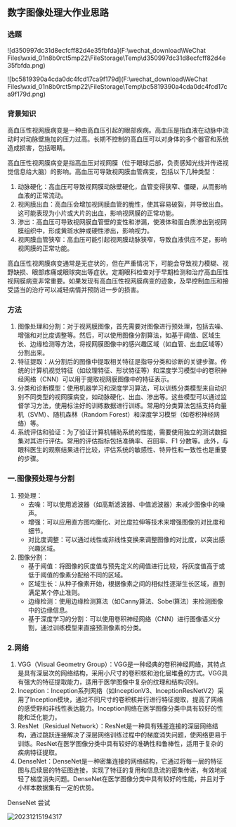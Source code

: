 ## 数字图像处理大作业思路

### 选题

![d350997dc31d8ecfcff82d4e35fbfda](F:\wechat_download\WeChat Files\wxid_01n8b0rct5mp22\FileStorage\Temp\d350997dc31d8ecfcff82d4e35fbfda.png)

![bc5819390a4cda0dc4fcd17ca9f179d](F:\wechat_download\WeChat Files\wxid_01n8b0rct5mp22\FileStorage\Temp\bc5819390a4cda0dc4fcd17ca9f179d.png)

### 背景知识

高血压性视网膜病变是一种由高血压引起的眼部疾病。高血压是指血液在动脉中流动时对动脉壁施加的压力过高。长期不控制的高血压可以对身体的多个器官和系统造成损害，包括眼睛。

高血压性视网膜病变是指高血压对视网膜（位于眼球后部，负责感知光线并传递视觉信息给大脑）的影响。高血压可导致视网膜血管病变，包括以下几种类型：

1. 动脉硬化：高血压可导致视网膜动脉壁硬化，血管变得狭窄、僵硬，从而影响血液的正常流动。
2. 视网膜出血：高血压会增加视网膜血管的脆性，使其容易破裂，并导致出血。这可能表现为小片或大片的出血，影响视网膜的正常功能。
3. 渗出：高血压可导致视网膜血管壁的变性和渗漏，使液体和蛋白质渗出到视网膜组织中，形成黄斑水肿或硬性渗出，影响视力。
4. 视网膜血管狭窄：高血压可能引起视网膜动脉狭窄，导致血液供应不足，影响视网膜的正常功能。

高血压性视网膜病变通常是无症状的，但在严重情况下，可能会导致视力模糊、视野缺损、眼部疼痛或眼球突出等症状。定期眼科检查对于早期检测和治疗高血压性视网膜病变非常重要。如果发现有高血压性视网膜病变的迹象，及早控制血压和接受适当的治疗可以减轻病情并预防进一步的损害。



### 方法

1. 图像处理和分割：对于视网膜图像，首先需要对图像进行预处理，包括去噪、增强和对比度调整等。然后，可以使用图像分割算法，如基于阈值、区域生长、边缘检测等方法，将视网膜图像中的感兴趣区域（如血管、出血区域等）分割出来。
2. 特征提取：从分割后的图像中提取相关特征是指导分类和诊断的关键步骤。传统的计算机视觉特征（如纹理特征、形状特征等）和深度学习模型中的卷积神经网络（CNN）可以用于提取视网膜图像中的特征表示。
3. 分类和诊断模型：使用机器学习和深度学习算法，可以训练分类模型来自动识别不同类型的视网膜病变，如动脉硬化、出血、渗出等。这些模型可以通过监督学习方法，使用标注好的训练数据进行训练。常用的分类算法包括支持向量机（SVM）、随机森林（Random Forest）和深度学习模型（如卷积神经网络）等。
4. 系统评估和验证：为了验证计算机辅助系统的性能，需要使用独立的测试数据集对其进行评估。常用的评估指标包括准确率、召回率、F1 分数等。此外，与眼科医生的观察结果进行比较，评估系统的敏感性、特异性和一致性也是重要的步骤。



### 一.图像预处理与分割

1. 预处理：
   - 去噪：可以使用滤波器（如高斯滤波器、中值滤波器）来减少图像中的噪声。
   - 增强：可以应用直方图均衡化、对比度拉伸等技术来增强图像的对比度和细节。
   - 对比度调整：可以通过线性或非线性变换来调整图像的对比度，以突出感兴趣区域。
2. 图像分割：
   - 基于阈值：将图像的灰度值与预先定义的阈值进行比较，将灰度值高于或低于阈值的像素分配给不同的区域。
   - 区域生长：从种子像素开始，根据像素之间的相似性逐渐生长区域，直到满足某个停止准则。
   - 边缘检测：使用边缘检测算法（如Canny算法、Sobel算法）来检测图像中的边缘信息。
   - 基于深度学习的分割：可以使用卷积神经网络（CNN）进行图像语义分割，通过训练模型来直接预测像素的分类。



### 2.网络

1. VGG（Visual Geometry Group）：VGG是一种经典的卷积神经网络，其特点是具有深层次的网络结构，采用小尺寸的卷积核和池化层堆叠的方式。VGG具有强大的特征提取能力，适用于医学图像中复杂的纹理和结构识别。
2. Inception：Inception系列网络（如InceptionV3、InceptionResNetV2）采用了Inception模块，通过不同尺寸的卷积核并行进行特征提取，提高了网络的感受野和非线性表达能力。Inception网络在医学图像分类中具有较好的性能和泛化能力。
3. ResNet（Residual Network）：ResNet是一种具有残差连接的深层网络结构，通过跳跃连接解决了深层网络训练过程中的梯度消失问题，使网络更易于训练。ResNet在医学图像分类中具有较好的准确性和鲁棒性，适用于复杂的疾病特征提取。
4. DenseNet：DenseNet是一种密集连接的网络结构，它通过将每一层的特征图与后续层的特征图连接，实现了特征的复用和信息流的密集传递，有效地减轻了梯度消失问题。DenseNet在医学图像分类中具有较好的性能，并且对于小样本数据集有一定的优势。





DenseNet 尝试



![20231215194317](F:\qq_download\2643384880\Image\SharePic\20231215194317.png)